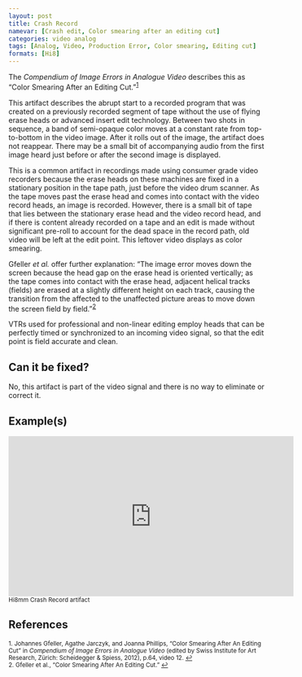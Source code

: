 ```yaml
---
layout: post
title: Crash Record
namevar: [Crash edit, Color smearing after an editing cut]
categories: video analog
tags: [Analog, Video, Production Error, Color smearing, Editing cut]
formats: [Hi8]
---
```


The _Compendium of Image Errors in Analogue Video_ describes this as “Color Smearing After an Editing Cut.”<sup><a href="#fn1" id="ref1">1</a></sup>

This artifact describes the abrupt start to a recorded program that was created on a previously recorded segment of tape without the use of flying erase heads or advanced insert edit technology. Between two shots in sequence, a band of semi-opaque color moves at a constant rate from top-to-bottom in the video image. After it rolls out of the image, the artifact does not reappear. There may be a small bit of accompanying audio from the first image heard just before or after the second image is displayed.

This is a common artifact in recordings made using consumer grade video recorders because the erase heads on these machines are fixed in a stationary position in the tape path, just before the video drum scanner. As the tape moves past the erase head and comes into contact with the video record heads, an image is recorded. However, there is a small bit of tape that lies between the stationary erase head and the video record head, and if there is content already recorded on a tape and an edit is made without significant pre-roll to account for the dead space in the record path, old video will be left at the edit point. This leftover video displays as color smearing.

Gfeller _et al._ offer further explanation: “The image error moves down the screen because the head gap on the erase head is oriented vertically; as the tape comes into contact with the erase head, adjacent helical tracks (fields) are erased at a slightly different height on each track, causing the transition from the affected to the unaffected picture areas to move down the screen field by field.”<sup><a href="#fn2" id="ref2">2</a></sup>

VTRs used for professional and non-linear editing employ heads that can be perfectly timed or synchronized to an incoming video signal, so that the edit point is field accurate and clean.

## Can it be fixed?

No, this artifact is part of the video signal and there is no way to eliminate or correct it.

## Example(s)

<iframe src="https://archive.org/embed/AVAAHi8mmCrashRecord" width="560" height="315" frameborder="0" webkitallowfullscreen="true" mozallowfullscreen="true" allowfullscreen></iframe><br>
<sub>Hi8mm Crash Record artifact</sub>

## References

<sup id="fn1">1. Johannes Gfeller, Agathe Jarczyk, and Joanna Phillips, “Color Smearing After An Editing Cut” in _Compendium of Image Errors in Analogue Video_ (edited by Swiss Institute for Art Research, Zürich: Scheidegger & Spiess, 2012), p.64, video 12. <a href="#ref1" title="Jump back to footnote 1 in the text.">↩</a></sup>  
<sup id="fn2">2. Gfeller et al., “Color Smearing After An Editing Cut.” <a href="#ref2" title="Jump back to footnote 2 in the text.">↩</a></sup>
